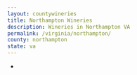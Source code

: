 ```yaml
---
layout: countywineries
title: Northampton Wineries
description: Wineries in Northampton VA
permalink: /virginia/northampton/
county: northampton
state: va
---
```

-
